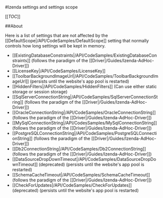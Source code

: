 #Izenda settings and settings scope

[[_TOC_]]

##About

Here is a list of settings that are not affected by the [[DefaultScope|/API/CodeSamples/DefaultScope]] setting that normally controls how long settings will be kept in memory.

* [[ExistingDatabaseConstraints|/API/CodeSamples/ExistingDatabaseConstraints]] (follows the paradigm of the [[Driver|/Guides/Izenda-AdHoc-Driver]])
* [[LicenseKey|/API/CodeSamples/LicenseKey]]
* [[ToolbarBackgroundImageUrl|/API/CodeSamples/ToolbarBackgroundImageUrl]] (persists until the website's app pool is restarted)
* [[HiddenFilters|/API/CodeSamples/HiddenFilters]] (Can use either static storage or session storage)
* [[SqlServerConnectionString|/API/CodeSamples/SqlServerConnectionString]] (follows the paradigm of the [[Driver|/Guides/Izenda-AdHoc-Driver]])
* [[OracleConnectionString|/API/CodeSamples/OracleConnectionString]] (follows the paradigm of the [[Driver|/Guides/Izenda-AdHoc-Driver]])
* [[MySqlConnectionString|/API/CodesSamples/MySqlConnectionString]] (follows the paradigm of the [[Driver|/Guides/Izenda-AdHoc-Driver]])
* [[PostgreSQLConnectionString|/API/CodeSamples/PostgreSQLConnectionString]] (follows the paradigm of the [[Driver|/Guides/Izenda-AdHoc-Driver]])
* [[Db2ConnectionString|/API/CodeSamples/Db2ConnectionString]] (follows the paradigm of the [[Driver|/Guides/Izenda-AdHoc-Driver]])
* [[DataSourceDropDownTimeout|/API/CodeSamples/DataSourceDropDownTimeout]] (deprecated) (persists until the website's app pool is restarted)
* [[SchemaCacheTimeout|/API/CodeSamples/SchemaCacheTimeout]] (follows the paradigm of the [[Driver|/Guides/Izenda-AdHoc-Driver]])
* [[CheckForUpdates|/API/CodeSamples/CheckForUpdates]] (deprecated) (persists until the website's app pool is restarted)
